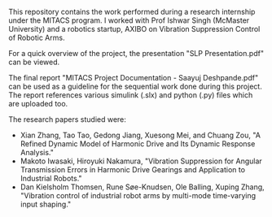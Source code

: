 This repository contains the work performed during a research internship under the MITACS program. I worked with Prof Ishwar Singh (McMaster University) and a robotics startup, AXIBO on Vibration Suppression Control of Robotic Arms.

For a quick overview of the project, the presentation "SLP Presentation.pdf" can be viewed.

The final report "MITACS Project Documentation - Saayuj Deshpande.pdf" can be used as a guideline for the sequential work done during this project. The report references various simulink (.slx) and python (.py) files which are uploaded too.

The research papers studied were:
- Xian Zhang, Tao Tao, Gedong Jiang, Xuesong Mei, and Chuang Zou, "A Refined Dynamic Model of Harmonic Drive and Its Dynamic Response Analysis."
- Makoto Iwasaki, Hiroyuki Nakamura, "Vibration Suppression for Angular Transmission Errors in Harmonic Drive Gearings and Application to Industrial Robots."
- Dan Kielsholm Thomsen, Rune Søe-Knudsen, Ole Balling, Xuping Zhang, "Vibration control of industrial robot arms by multi-mode time-varying input shaping."

